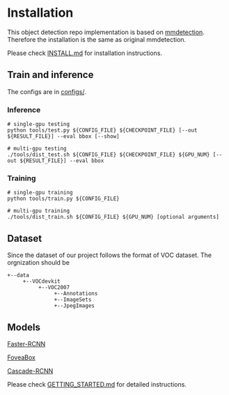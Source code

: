 
# Installation 
This object detection repo implementation is based on [mmdetection](https://github.com/open-mmlab/mmdetection). Therefore the installation is the same as original mmdetection.

Please check [INSTALL.md](INSTALL.md) for installation instructions.


## Train and inference
The configs are in [configs/](configs/).

### Inference
    # single-gpu testing
    python tools/test.py ${CONFIG_FILE} ${CHECKPOINT_FILE} [--out ${RESULT_FILE}] --eval bbox [--show]
    
    # multi-gpu testing
    ./tools/dist_test.sh ${CONFIG_FILE} ${CHECKPOINT_FILE} ${GPU_NUM} [--out ${RESULT_FILE}] --eval bbox

### Training
    # single-gpu training
    python tools/train.py ${CONFIG_FILE}
    
    # multi-gpu training
    ./tools/dist_train.sh ${CONFIG_FILE} ${GPU_NUM} [optional arguments]
    
## Dataset
Since the dataset of our project follows the format of VOC dataset. The orgnization should be

    +--data
         +--VOCdevkit
              +--VOC2007       
                   +--Annotations          
                   +--ImageSets           
                   +--JpegImages

## Models
[Faster-RCNN](https://cloud.tsinghua.edu.cn/f/f0a5039e871340ccbc30/?dl=1)

[FoveaBox](https://cloud.tsinghua.edu.cn/f/c3f585ed72444f35852b/?dl=1)

[Cascade-RCNN](https://cloud.tsinghua.edu.cn/f/91c23c8d9f1c4e279a3b/?dl=1)

Please check [GETTING_STARTED.md](GETTING_STARTED.md) for detailed instructions.